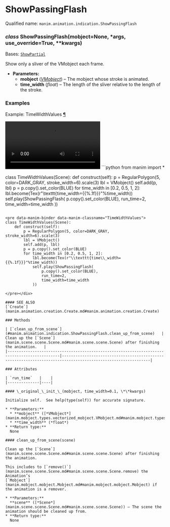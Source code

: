 # ShowPassingFlash

Qualified name: `manim.animation.indication.ShowPassingFlash`

### *class* ShowPassingFlash(mobject=None, \*args, use_override=True, \*\*kwargs)

Bases: [`ShowPartial`](manim.animation.creation.ShowPartial.md#manim.animation.creation.ShowPartial)

Show only a sliver of the VMobject each frame.

* **Parameters:**
  * **mobject** ([*VMobject*](manim.mobject.types.vectorized_mobject.VMobject.md#manim.mobject.types.vectorized_mobject.VMobject)) – The mobject whose stroke is animated.
  * **time_width** (*float*) – The length of the sliver relative to the length of the stroke.

### Examples

<div id="timewidthvalues" class="admonition admonition-manim-example">
<p class="admonition-title">Example: TimeWidthValues <a class="headerlink" href="#timewidthvalues">¶</a></p><video
    class="manim-video"
    controls
    loop
    autoplay
    src="./TimeWidthValues-1.mp4">
</video>
```python
from manim import *

class TimeWidthValues(Scene):
    def construct(self):
        p = RegularPolygon(5, color=DARK_GRAY, stroke_width=6).scale(3)
        lbl = VMobject()
        self.add(p, lbl)
        p = p.copy().set_color(BLUE)
        for time_width in [0.2, 0.5, 1, 2]:
            lbl.become(Tex(r"\texttt{time\_width={{%.1f}}}"%time_width))
            self.play(ShowPassingFlash(
                p.copy().set_color(BLUE),
                run_time=2,
                time_width=time_width
            ))
```

<pre data-manim-binder data-manim-classname="TimeWidthValues">
class TimeWidthValues(Scene):
    def construct(self):
        p = RegularPolygon(5, color=DARK_GRAY, stroke_width=6).scale(3)
        lbl = VMobject()
        self.add(p, lbl)
        p = p.copy().set_color(BLUE)
        for time_width in [0.2, 0.5, 1, 2]:
            lbl.become(Tex(r"\\texttt{time\\_width={{%.1f}}}"%time_width))
            self.play(ShowPassingFlash(
                p.copy().set_color(BLUE),
                run_time=2,
                time_width=time_width
            ))

</pre></div>

#### SEE ALSO
[`Create`](manim.animation.creation.Create.md#manim.animation.creation.Create)

### Methods

| [`clean_up_from_scene`](#manim.animation.indication.ShowPassingFlash.clean_up_from_scene)   | Clean up the [`Scene`](manim.scene.scene.Scene.md#manim.scene.scene.Scene) after finishing the animation.   |
|---------------------------------------------------------------------------------------------|-------------------------------------------------------------------------------------------------------------|

### Attributes

| `run_time`   |    |
|--------------|----|

#### \_original_\_init_\_(mobject, time_width=0.1, \*\*kwargs)

Initialize self.  See help(type(self)) for accurate signature.

* **Parameters:**
  * **mobject** ([*VMobject*](manim.mobject.types.vectorized_mobject.VMobject.md#manim.mobject.types.vectorized_mobject.VMobject))
  * **time_width** (*float*)
* **Return type:**
  None

#### clean_up_from_scene(scene)

Clean up the [`Scene`](manim.scene.scene.Scene.md#manim.scene.scene.Scene) after finishing the animation.

This includes to [`remove()`](manim.scene.scene.Scene.md#manim.scene.scene.Scene.remove) the Animation’s
[`Mobject`](manim.mobject.mobject.Mobject.md#manim.mobject.mobject.Mobject) if the animation is a remover.

* **Parameters:**
  **scene** ([*Scene*](manim.scene.scene.Scene.md#manim.scene.scene.Scene)) – The scene the animation should be cleaned up from.
* **Return type:**
  None
